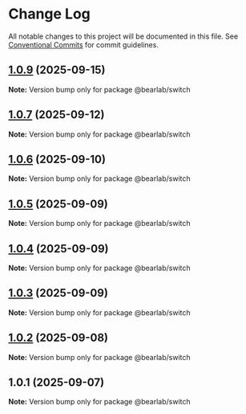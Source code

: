 # Change Log

All notable changes to this project will be documented in this file.
See [Conventional Commits](https://conventionalcommits.org) for commit guidelines.

## [1.0.9](https://github.com/hasanbala/ui-components/compare/@bearlab/switch@1.0.7...@bearlab/switch@1.0.9) (2025-09-15)

**Note:** Version bump only for package @bearlab/switch





## [1.0.7](https://github.com/hasanbala/ui-components/compare/@bearlab/switch@1.0.6...@bearlab/switch@1.0.7) (2025-09-12)

**Note:** Version bump only for package @bearlab/switch





## [1.0.6](https://github.com/hasanbala/ui-components/compare/@bearlab/switch@1.0.5...@bearlab/switch@1.0.6) (2025-09-10)

**Note:** Version bump only for package @bearlab/switch





## [1.0.5](https://github.com/hasanbala/ui-components/compare/@bearlab/switch@1.0.4...@bearlab/switch@1.0.5) (2025-09-09)

**Note:** Version bump only for package @bearlab/switch





## [1.0.4](https://github.com/hasanbala/ui-components/compare/@bearlab/switch@1.0.3...@bearlab/switch@1.0.4) (2025-09-09)

**Note:** Version bump only for package @bearlab/switch





## [1.0.3](https://github.com/hasanbala/ui-components/compare/@bearlab/switch@1.0.2...@bearlab/switch@1.0.3) (2025-09-09)

**Note:** Version bump only for package @bearlab/switch





## [1.0.2](https://github.com/hasanbala/ui-components/compare/@bearlab/switch@1.0.1...@bearlab/switch@1.0.2) (2025-09-08)

**Note:** Version bump only for package @bearlab/switch





## 1.0.1 (2025-09-07)

**Note:** Version bump only for package @bearlab/switch
